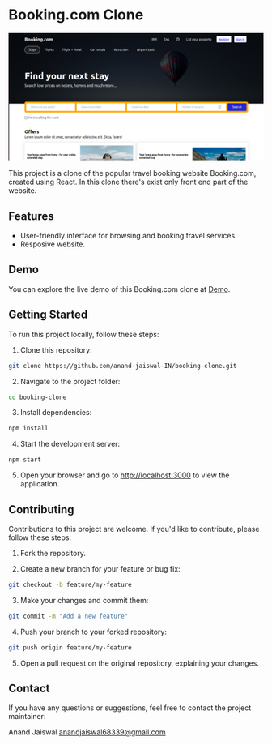 # Booking.com Clone

![Booking.com Clone Screenshot](screenshot.png)

This project is a clone of the popular travel booking website Booking.com, created using React. In this clone there's exist only front end part of the website.

## Features

- User-friendly interface for browsing and booking travel services.
- Resposive website.

## Demo

You can explore the live demo of this Booking.com clone at [Demo](https://master.d28ddlfr46llsq.amplifyapp.com/).

## Getting Started

To run this project locally, follow these steps:

1. Clone this repository:

```bash
git clone https://github.com/anand-jaiswal-IN/booking-clone.git
```

2. Navigate to the project folder:

```bash
cd booking-clone
```

3. Install dependencies:

```bash
npm install
```

4. Start the development server:

```bash
npm start
```

5. Open your browser and go to [http://localhost:3000](http://localhost:3000) to view the application.

## Contributing

Contributions to this project are welcome. If you'd like to contribute, please follow these steps:

1. Fork the repository.

2. Create a new branch for your feature or bug fix:

```bash
git checkout -b feature/my-feature
```

3. Make your changes and commit them:

```bash
git commit -m "Add a new feature"
```

4. Push your branch to your forked repository:

```bash
git push origin feature/my-feature
```

5. Open a pull request on the original repository, explaining your changes.

## Contact
If you have any questions or suggestions, feel free to contact the project maintainer:

Anand Jaiswal
anandjaiswal68339@gmail.com

